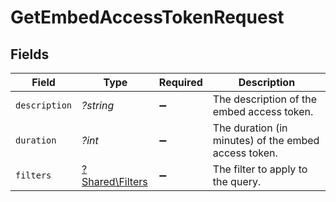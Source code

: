 # GetEmbedAccessTokenRequest


## Fields

| Field                                                | Type                                                 | Required                                             | Description                                          |
| ---------------------------------------------------- | ---------------------------------------------------- | ---------------------------------------------------- | ---------------------------------------------------- |
| `description`                                        | *?string*                                            | :heavy_minus_sign:                                   | The description of the embed access token.           |
| `duration`                                           | *?int*                                               | :heavy_minus_sign:                                   | The duration (in minutes) of the embed access token. |
| `filters`                                            | [?Shared\Filters](../../Models/Shared/Filters.md)    | :heavy_minus_sign:                                   | The filter to apply to the query.                    |